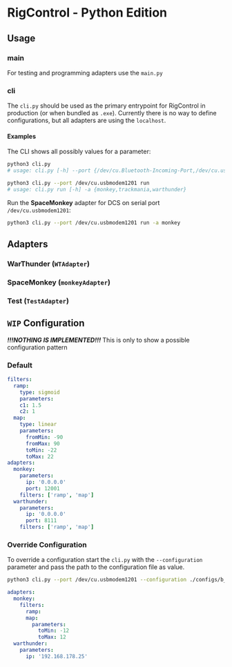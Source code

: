 # RigControl - Python Edition

## Usage

### main
For testing and programming adapters use the `main.py`
### cli
The `cli.py` should be used as the primary entrypoint for RigControl in production (or when bundled as `.exe`).
Currently there is no way to define configurations, but all adapters are using the `localhost`. 

#### Examples
The CLI shows all possibly values for a parameter:
```bash
python3 cli.py
# usage: cli.py [-h] --port {/dev/cu.Bluetooth-Incoming-Port,/dev/cu.usbmodem1201,/dev/cu.wlan-debug} {adapter,run} ...
```

```bash
python3 cli.py --port /dev/cu.usbmodem1201 run 
# usage: cli.py run [-h] -a {monkey,trackmania,warthunder}
```

Run the **SpaceMonkey** adapter for DCS on serial port `/dev/cu.usbmodem1201`: 
```bash
python3 cli.py --port /dev/cu.usbmodem1201 run -a monkey
```


## Adapters

### WarThunder (`WTAdapter`)

### SpaceMonkey (`monkeyAdapter`)

### Test (`TestAdapter`)

## `WIP` Configuration
***!!!NOTHING IS IMPLEMENTED!!!*** This is only to show a possible configuration pattern
### Default
```yaml
filters:
  ramp:
    type: sigmoid
    parameters:
    c1: 1.5
    c2: 1
  map:
    type: linear
    parameters:
      fromMin: -90
      fromMax: 90
      toMin: -22
      toMax: 22
adapters: 
  monkey:
    parameters:
      ip: '0.0.0.0'
      port: 12001
    filters: ['ramp', 'map']
  warthunder:
    parameters:
      ip: '0.0.0.0'
      port: 8111
    filters: ['ramp', 'map']
```

### Override Configuration
To override a configuration start the `cli.py` with the `--configuration` parameter and pass the path to the configuration file as value.

```bash
python3 cli.py --port /dev/cu.usbmodem1201 --configuration ./configs/b_configuration.yaml run -a monkey
```

```yaml
adapters: 
  monkey:
    filters: 
      ramp:
      map: 
        parameters:
          toMin: -12
          toMax: 12
  warthunder:
    parameters:
      ip: '192.168.178.25'
```